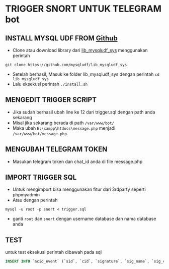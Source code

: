 # TRIGGER SNORT UNTUK TELEGRAM bot

## INSTALL MYSQL UDF FROM [Github](https://github.com/mysqludf/lib_mysqludf_sys)
- Clone atau download library dari [lib_mysqludf_sys](https://github.com/mysqludf/lib_mysqludf_sys.git) menggunakan perintah
```
git clone https://github.com/mysqludf/lib_mysqludf_sys
```
- Setelah berhasil, Masuk ke folder lib_mysqludf_sys dengan perintah `cd lib_mysqludf_sys`
- Lalu eksekusi perintah `./install.sh`

## MENGEDIT TRIGGER SCRIPT
- Jika sudah berhasil ubah line ke 12 dari trigger.sql dengan path anda sekarang
- Misal jika sekarang berada di path `/var/www/bot/` 
- Maka ubah `E:\xampp\htdocs\message.php` menjadi `/var/www/bot/message.php`

## MENGUBAH TELEGRAM TOKEN
- Masukan telegram token dan chat_id anda di file message.php

## IMPORT TRIGGER SQL
- Untuk mengimport bisa menggunakan fitur dari 3rdparty seperti phpmyadmin
- Atau dengan perintah 
```
mysql -u root -p snort < trigger.sql
```
- ganti `root` dan `snort` dengan username database dan nama database anda

## TEST
untuk test eksekusi perintah dibawah pada sql
```sql
INSERT INTO `acid_event` (`sid`, `cid`, `signature`, `sig_name`, `sig_class_id`, `sig_priority`, `timestamp`, `ip_src`, `ip_dst`, `ip_proto`, `layer4_sport`, `layer4_dport`) VALUES ('1', '217', '511', 'Snort Alert [1:10000001:1]', '31', '3', '2019-08-04 00:00:00', '3232239493', '3232239614', '1', NULL, NULL);
```